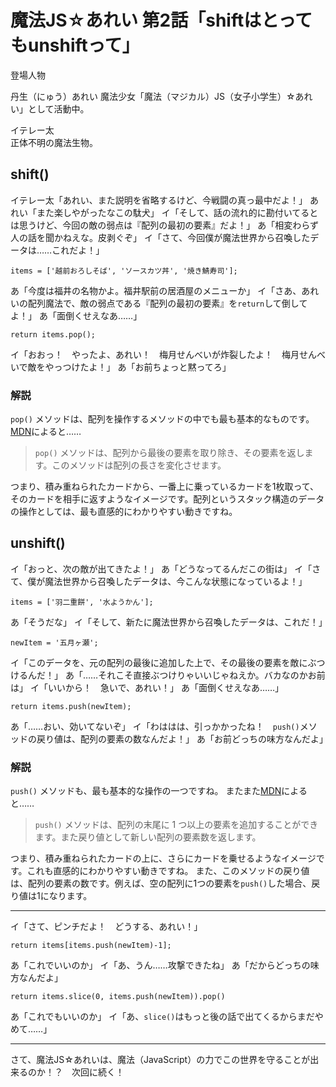 # 魔法JS☆あれい 第2話「shiftはとってもunshiftって」

登場人物

丹生（にゅう）あれい
魔法少女「魔法（マジカル）JS（女子小学生）☆あれい」として活動中。

イテレー太  
正体不明の魔法生物。

## shift()

イテレー太「あれい、また説明を省略するけど、今戦闘の真っ最中だよ！」
あれい「また楽しやがったなこの駄犬」
イ「そして、話の流れ的に勘付いてるとは思うけど、今回の敵の弱点は『配列の最初の要素』だよ！」
あ「相変わらず人の話を聞かねえな。皮剥ぐぞ」
イ「さて、今回僕が魔法世界から召喚したデータは……これだよ！」

```
items = ['越前おろしそば', 'ソースカツ丼', '焼き鯖寿司'];
```

あ「今度は福井の名物かよ。福井駅前の居酒屋のメニューか」
イ「さあ、あれいの配列魔法で、敵の弱点である『配列の最初の要素』を`return`して倒してよ！」
あ「面倒くせえなあ……」

```
return items.pop();
```

イ「おおっ！　やったよ、あれい！　梅月せんべいが炸裂したよ！　梅月せんべいで敵をやっつけたよ！」
あ「お前ちょっと黙ってろ」

### 解説

`pop()` メソッドは、配列を操作するメソッドの中でも最も基本的なものです。
[MDN](https://developer.mozilla.org/ja/docs/Web/JavaScript/Reference/Global_Objects/Array/pop)によると……

> `pop()` メソッドは、配列から最後の要素を取り除き、その要素を返します。このメソッドは配列の長さを変化させます。

つまり、積み重ねられたカードから、一番上に乗っているカードを1枚取って、そのカードを相手に返すようなイメージです。配列というスタック構造のデータの操作としては、最も直感的にわかりやすい動きですね。

## unshift()

イ「おっと、次の敵が出てきたよ！」
あ「どうなってるんだこの街は」
イ「さて、僕が魔法世界から召喚したデータは、今こんな状態になっているよ！」

```
items = ['羽二重餅', '水ようかん'];
```

あ「そうだな」
イ「そして、新たに魔法世界から召喚したデータは、これだ！」

```
newItem = '五月ヶ瀬';
```

イ「このデータを、元の配列の最後に追加した上で、その最後の要素を敵にぶつけるんだ！」
あ「……それこそ直接ぶつけりゃいいじゃねえか。バカなのかお前は」
イ「いいから！　急いで、あれい！」
あ「面倒くせえなあ……」

```
return items.push(newItem);
```

あ「……おい、効いてないぞ」
イ「わははは、引っかかったね！　`push()`メソッドの戻り値は、配列の要素の数なんだよ！」
あ「お前どっちの味方なんだよ」

### 解説

`push()` メソッドも、最も基本的な操作の一つですね。
またまた[MDN](https://developer.mozilla.org/ja/docs/Web/JavaScript/Reference/Global_Objects/Array/push)によると……

> `push()` メソッドは、配列の末尾に 1 つ以上の要素を追加することができます。また戻り値として新しい配列の要素数を返します。

つまり、積み重ねられたカードの上に、さらにカードを乗せるようなイメージです。これも直感的にわかりやすい動きですね。
また、このメソッドの戻り値は、配列の要素の数です。例えば、空の配列に1つの要素を`push()`した場合、戻り値は1になります。

----
イ「さて、ピンチだよ！　どうする、あれい！」

```
return items[items.push(newItem)-1];
```

あ「これでいいのか」
イ「あ、うん……攻撃できたね」
あ「だからどっちの味方なんだよ」

```
return items.slice(0, items.push(newItem)).pop()
```

あ「これでもいいのか」
イ「あ、`slice()`はもっと後の話で出てくるからまだやめて……」

----
さて、魔法JS☆あれいは、魔法（JavaScript）の力でこの世界を守ることが出来るのか！？　次回に続く！
<!--stackedit_data:
eyJoaXN0b3J5IjpbMTg0NTU3ODI0Ml19
-->